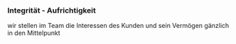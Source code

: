 ### Integrität - Aufrichtigkeit

wir stellen im Team die Interessen des Kunden und sein Vermögen gänzlich in den Mittelpunkt